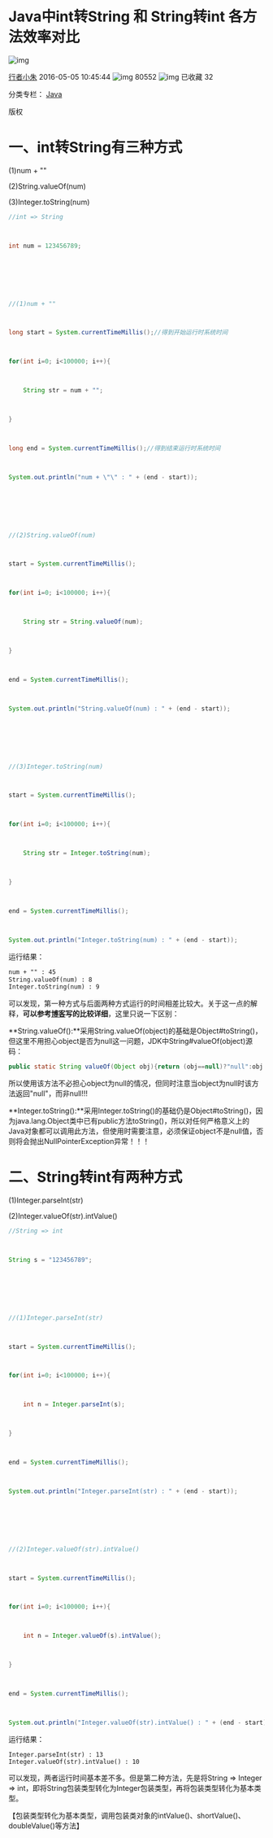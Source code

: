 # Java中int转String 和 String转int 各方法效率对比

![img](https://csdnimg.cn/release/phoenix/template/new_img/original.png)

[行者小朱](https://me.csdn.net/u012050154) 2016-05-05 10:45:44 ![img](https://csdnimg.cn/release/phoenix/template/new_img/articleReadEyes.png) 80552 ![img](https://csdnimg.cn/release/phoenix/template/new_img/tobarCollectionActive.png) 已收藏 32

分类专栏： [Java](https://blog.csdn.net/u012050154/category_6116524.html)

版权

# **一、int转String有三种方式**

(1)num + ""

(2)String.valueOf(num)

(3)Integer.toString(num)



```java
//int => String



int num = 123456789;



 



//(1)num + ""



long start = System.currentTimeMillis();//得到开始运行时系统时间		



for(int i=0; i<100000; i++){



	String str = num + "";



}	



long end = System.currentTimeMillis();//得到结束运行时系统时间



System.out.println("num + \"\" : " + (end - start));



 



//(2)String.valueOf(num)



start = System.currentTimeMillis();



for(int i=0; i<100000; i++){



	String str = String.valueOf(num);



}



end = System.currentTimeMillis();



System.out.println("String.valueOf(num) : " + (end - start));



 



//(3)Integer.toString(num)



start = System.currentTimeMillis();



for(int i=0; i<100000; i++){



	String str = Integer.toString(num);



}



end = System.currentTimeMillis();



System.out.println("Integer.toString(num) : " + (end - start));
```

运行结果：



```apache
num + "" : 45
String.valueOf(num) : 8
Integer.toString(num) : 9
```



可以发现，第一种方式与后面两种方式运行的时间相差比较大。关于这一点的解释，**可以参考[博客](http://m.blog.csdn.net/article/details?id=50880110)写的比较详细**，这里只说一下区别：

**String.valueOf():**采用String.valueOf(object)的基础是Object#toString()，但这里不用担心object是否为null这一问题，JDK中String#valueOf(object)源码：

```java
public static String valueOf(Object obj){return (obj==null)?"null":obj.toString();}
```

所以使用该方法不必担心object为null的情况，但同时注意当object为null时该方法返回"null"，而非null!!!



**Integer.toString():**采用Integer.toString()的基础仍是Object#toString()，因为java.lang.Object类中已有public方法toString()，所以对任何严格意义上的Java对象都可以调用此方法，但使用时需要注意，必须保证object不是null值，否则将会抛出NullPointerException异常！！！



# **二、String转int有两种方式**

(1)Integer.parseInt(str)

(2)Integer.valueOf(str).intValue()



```java
//String => int



String s = "123456789";



 



//(1)Integer.parseInt(str)		



start = System.currentTimeMillis();



for(int i=0; i<100000; i++){



	int n = Integer.parseInt(s);



}



end = System.currentTimeMillis();



System.out.println("Integer.parseInt(str) : " + (end - start));



 



//(2)Integer.valueOf(str).intValue()



start = System.currentTimeMillis();



for(int i=0; i<100000; i++){



	int n = Integer.valueOf(s).intValue();



}



end = System.currentTimeMillis();



System.out.println("Integer.valueOf(str).intValue() : " + (end - start));
```

运行结果：



```less
Integer.parseInt(str) : 13
Integer.valueOf(str).intValue() : 10
```

可以发现，两者运行时间基本差不多。但是第二种方法，先是将String => Integer => int，即将String包装类型转化为Integer包装类型，再将包装类型转化为基本类型。

【包装类型转化为基本类型，调用包装类对象的intValue()、shortValue()、doubleValue()等方法】